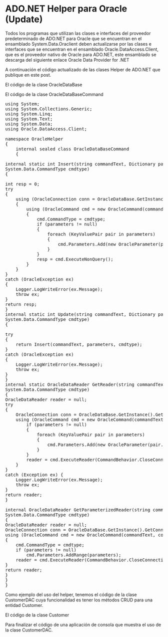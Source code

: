 # ADO.NET Helper para Oracle (Update)

Todos los programas que utilizan las clases e interfaces del proveedor predeterminado de ADO.NET para Oracle que se encuentran en el ensamblado System.Data.Oraclient deben actualizarse por las clases e interfaces que se encuentran en el ensamblado Oracle.DataAccess.Client, que es el proveedor nativo de Oracle para ADO.NET, este ensamblado se descarga del siguiente enlace Oracle Data Provider for .NET



A continuación el código actualizado de las clases Helper de ADO.NET que publique en este post.

El código de la clase OracleDataBase



El código de la clase OracleDataBaseCommand
<pre>
using System;
using System.Collections.Generic;
using System.Linq;
using System.Text;
using System.Data;
using Oracle.DataAccess.Client;

namespace OracleHelper
{
    internal sealed class OracleDataBaseCommand
    {

internal static int Insert(string commandText, Dictionary parameters, 
System.Data.CommandType cmdtype)
{
            
int resp = 0;
try
{
    using (OracleConnection conn = OracleDataBase.GetInstance().GetConnection())
    {
        using (OracleCommand cmd = new OracleCommand(commandText, conn))
        {
            cmd.CommandType = cmdtype;
            if (parameters != null)
            {
                foreach (KeyValuePair pair in parameters)
                {
                    cmd.Parameters.Add(new OracleParameter(pair.Key, pair.Value));
                }
            }
            resp = cmd.ExecuteNonQuery();
        }
    }
}
catch (OracleException ex)
{
    Logger.LogWriteError(ex.Message);
    throw ex;
}
return resp;
}
internal static int Update(string commandText, Dictionary parameters, 
System.Data.CommandType cmdtype)
{
            
try
{
    return Insert(commandText, parameters, cmdtype);
}
catch (OracleException ex)
{
    Logger.LogWriteError(ex.Message);
    throw ex;
}
}
internal static OracleDataReader GetReader(string commandText, Dictionary parameters,
System.Data.CommandType cmdtype)
{
OracleDataReader reader = null;
try
{
    OracleConnection conn = OracleDataBase.GetInstance().GetConnection();
    using (OracleCommand cmd = new OracleCommand(commandText, conn)) {
        if (parameters != null)
        {
            foreach (KeyValuePair pair in parameters)
            {
                cmd.Parameters.Add(new OracleParameter(pair.Key, pair.Value));
            }
        }
        reader = cmd.ExecuteReader(CommandBehavior.CloseConnection);
    }
}
catch (Exception ex) {
    Logger.LogWriteError(ex.Message);
    throw ex;
}
return reader;
}

internal OracleDataReader GetParameterizedReader(string commandText, OracleParameter[] parameters, 
System.Data.CommandType cmdtype)
{
OracleDataReader reader = null;
OracleConnection conn = OracleDataBase.GetInstance().GetConnection();
using (OracleCommand cmd = new OracleCommand(commandText, conn))
{
    cmd.CommandType = cmdtype;
    if (parameters != null)
        cmd.Parameters.AddRange(parameters);
    reader = cmd.ExecuteReader(CommandBehavior.CloseConnection);
}
return reader;
}
}
}
</pre>
Como ejemplo del uso del helper, tenemos el código de la clase CustomerDAC cuya funcionalidad es tener los métodos CRUD para una entidad Customer.



El código de la clase Customer



Para finalizar el código de una aplicación de consola que muestra el uso de la clase CustomerDAC.

